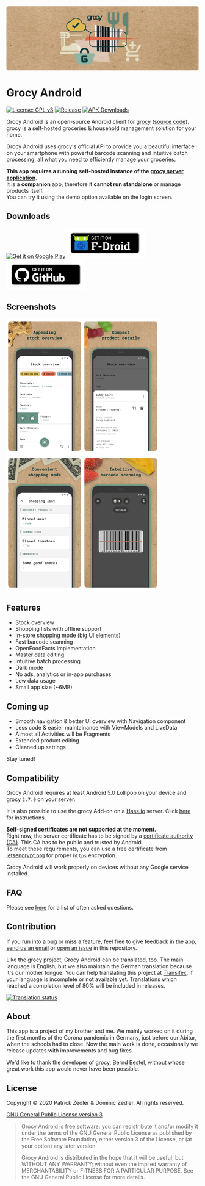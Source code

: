 <img src="assets/header.png" />

# Grocy Android

[![License: GPL v3](https://img.shields.io/badge/License-GPLv3-blue.svg)](https://www.gnu.org/licenses/gpl-3.0)  [![Release](https://img.shields.io/github/v/release/patzly/grocy-android?label=Release&logo=github)](https://github.com/patzly/grocy-android/releases)  [![APK Downloads](https://img.shields.io/github/downloads/patzly/grocy-android/total.svg?label=APK%20Downloads&logo=github)](https://github.com/patzly/grocy-android/releases)

Grocy Android is an open-source Android client for [grocy](https://grocy.info/) ([source code](https://github.com/grocy/grocy)). grocy is a self-hosted groceries & household management solution for your home.

Grocy Android uses grocy's official API to provide you a beautiful interface on your smartphone with powerful barcode scanning and intuitive batch processing, all what you need to efficiently manage your groceries.

**This app requires a running self-hosted instance of the [grocy server application](https://grocy.info/).**  
It is a **companion** app, therefore it **cannot run standalone** or manage products itself.  
You can try it using the demo option available on the login screen.

## Downloads

<a href='https://play.google.com/store/apps/details?id=xyz.zedler.patrick.grocy'><img alt='Get it on Google Play' height="80" src='https://play.google.com/intl/en_us/badges/static/images/badges/en_badge_web_generic.png'/></a><a href='https://f-droid.org/de/packages/xyz.zedler.patrick.grocy/'><img alt='Get it on F-Droid' height="80" src='assets/badge_fdroid.png'/></a><a href='https://github.com/patzly/grocy-android/releases'><img alt='Get it on GitHub' height="80" src='assets/badge_github.png'/></a>

## Screenshots

<a href="assets/screen1.png"><img src="assets/screen1.png" width="200px"/></a><a href="assets/screen2.png"><img src="assets/screen2.png" width="200px"/></a><a href="assets/screen3.png"><img src="assets/screen3.png" width="200px"/></a><a href="assets/screen4.png"><img src="assets/screen4.png" width="200px"/></a>

## Features

* Stock overview
* Shopping lists with offline support
* In-store shopping mode (big UI elements)
* Fast barcode scanning
* OpenFoodFacts implementation
* Master data editing
* Intuitive batch processing
* Dark mode
* No ads, analytics or in-app purchases
* Low data usage
* Small app size (~6MB)

## Coming up

* Smooth navigation & better UI overview with Navigation component
* Less code & easier maintainance with ViewModels and LiveData
* Almost all Activities will be Fragments
* Extended product editing
* Cleaned up settings

Stay tuned!

## Compatibility

Grocy Android requires at least Android 5.0 Lollipop on your device and [grocy](https://github.com/grocy/grocy/releases) `2.7.0` on your server.  

It is also possible to use the grocy Add-on on a [Hass.io](https://www.home-assistant.io/hassio/) server. Click [here](https://github.com/patzly/grocy-android/blob/master/FAQ.md#user-content-faq4) for instructions.

**Self-signed certificates are not supported at the moment.**  
Right now, the server certificate has to be signed by a [certificate authority (CA)](https://en.wikipedia.org/wiki/Certificate_authority). This CA has to be public and trusted by Android.  
To meet these requirements, you can use a free certificate from [letsencrypt.org](https://letsencrypt.org/) for proper `https` encryption.

Grocy Android will work properly on devices without any Google service installed.

## FAQ

Please see [here](https://github.com/patzly/grocy-android/blob/master/FAQ.md) for a list of often asked questions.

## Contribution

If you run into a bug or miss a feature, feel free to give feedback in the app, [send us an email](mailto:patrick@zedler.xyz) or [open an issue](https://github.com/patzly/grocy-android/issues/new) in this repository.

Like the grocy project, Grocy Android can be translated, too. The main language is English, but we also maintain the German translation because it's our mother tongue.
You can help translating this project at [Transifex](https://www.transifex.com/grocy-android/grocy-android), if your language is incomplete or not available yet.
Translations which reached a completion level of 80% will be included in releases.

<a href="https://www.transifex.com/grocy-android/grocy-android">
<img src="https://chart.googleapis.com/chart?chxt=y%2Cr&chd=e%3A..........-t-t9bnqWZLh&chco=B7E1FF%2C73E6D2%2CF4F6FB&chbh=9&chs=350x157&cht=bhs&chxl=0%3A%7CHungarian%7CKorean+%28Korea%29%7CItalian%7CFrench%7CSwedish%7CDutch%7CEnglish%7CGerman%7CNorwegian+Bokm%C3%A5l%7CSpanish%7CHebrew%7C1%3A%7C18%25%7C35%25%7C62%25%7C96%25%7C98%25%7C98%25%7C100%25%7C100%25%7C100%25%7C100%25%7C100%25%7C" alt="Translation status" />
</a>

## About

This app is a project of my brother and me. We mainly worked on it during the first months of the Corona pandemic in Germany, just before our Abitur, when the schools had to close.
Now the main work is done, occasionally we release updates with improvements and bug fixes.

We'd like to thank the developer of grocy, [Bernd Bestel](https://berrnd.de/), without whose great work this app would never have been possible.

## License

Copyright &copy; 2020 Patrick Zedler & Dominic Zedler. All rights reserved.

[GNU General Public License version 3](https://www.gnu.org/licenses/gpl.txt)

> Grocy Android is free software: you can redistribute it and/or modify it under the terms of the GNU General Public License as published by the Free Software Foundation, either version 3 of the License, or (at your option) any later version.
>
> Grocy Android is distributed in the hope that it will be useful, but WITHOUT ANY WARRANTY; without even the implied warranty of MERCHANTABILITY or FITNESS FOR A PARTICULAR PURPOSE. See the GNU General Public License for more details.
